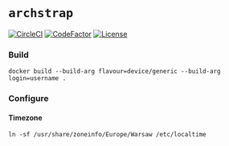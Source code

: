 # `archstrap`

[![CircleCI](https://circleci.com/gh/sebastianlach/archstrap/tree/master.svg?style=svg)](https://circleci.com/gh/sebastianlach/archstrap/tree/master)
[![CodeFactor](https://www.codefactor.io/repository/github/sebastianlach/archstrap/badge)](https://www.codefactor.io/repository/github/sebastianlach/archstrap)
[![License](https://img.shields.io/badge/license-GNU-green.svg)](https://shields.io/)

### Build
```shell
docker build --build-arg flavour=device/generic --build-arg login=username .
```

### Configure

#### Timezone
```shell
ln -sf /usr/share/zoneinfo/Europe/Warsaw /etc/localtime
```
